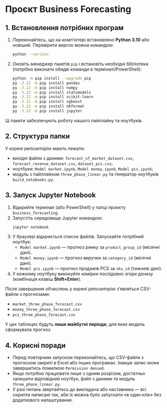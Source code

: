 # Проєкт Business Forecasting

## 1. Встановлення потрібних програм

1. Переконайтесь, що на комп’ютері встановлено **Python 3.10** або новіший. Перевірити версію можна командою:
   ```bash
   python --version
   ```
2. Оновіть менеджер пакетів `pip` і встановіть необхідні бібліотеки (потрібно виконати обидві команди в терміналі/PowerShell):
   ```bash
   python -m pip install --upgrade pip
   py -3.12 -m pip install pandas
   py -3.12 -m pip install numpy
   py -3.12 -m pip install statsmodels
   py -3.12 -m pip install scikit-learn
   py -3.12 -m pip install xgboost
   py -3.12 -m pip install nbformat
   py -3.12 -m pip install jupyter
   ```

Ці пакети забезпечують роботу нашого пайплайну та ноутбуків.

## 2. Структура папки

У корені репозиторію мають лежати:
- вихідні файли з даними: `forecast_of_market_dataset.csv`, `forecast_revenue_dataset.csv`, `dataset_pcs.csv`;
- ноутбуки: `Model market.ipynb`, `Model money.ipynb`, `Model pcs.ipynb`;
- модуль з пайплайном `three_phase_linear.py` та генератор ноутбуків `build_notebooks.py`.

## 3. Запуск Jupyter Notebook

1. Відкрийте термінал (або PowerShell) у папці проєкту `business_forecasting`.
2. Запустіть середовище Jupyter командою:
   ```bash
   jupyter notebook
   ```
3. У браузері відкриється список файлів. Запускайте потрібний ноутбук:
   - `Model market.ipynb` — прогноз ринку за `product_group_id` (місячні дані).
   - `Model money.ipynb` — прогноз виручки за `category_id` (місячні дані).
   - `Model pcs.ipynb` — прогноз продажів PCS за `sku_id` (тижневі дані).
4. У кожному ноутбуку виконуйте комірки послідовно згори донизу (комбінація клавіш **Shift+Enter**).

Після завершення обчислень у корені репозиторію з’являться CSV-файли з прогнозами:
- `market_three_phase_forecast.csv`
- `money_three_phase_forecast.csv`
- `pcs_three_phase_forecast.csv`

У цих таблицях будуть **лише майбутні періоди**, для яких модель сформувала прогноз.

## 4. Корисні поради

- Перед повторним запуском переконайтесь, що CSV-файли з прогнозом закриті в Excel або інших програмах. Інакше запис може завершитись помилкою `Permission denied`.
- Якщо потрібно працювати лише з одним розрізом, достатньо залишити відповідний ноутбук, файл з даними та модуль `three_phase_linear.py`.
- У разі питань звертайтесь до викладача або наставника — всі скрипти написані так, аби їх можна було запускати «в один клік» без додаткового налаштування. 
